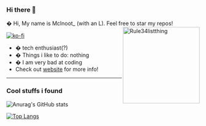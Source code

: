 ### Hi there 👋

� Hi, My name is Mclnoot_ (with an L). Feel free to star my repos!
[<img align="right" width="200" alt="Rule34listthing" src="https://count.getloli.com/get/@:lowlighter?theme=rule34">](https://fanmclaine.github.io)

[![ko-fi](https://ko-fi.com/img/githubbutton_sm.svg)](https://ko-fi.com/Q5Q3611TP)

- � tech enthusiast(?)
- � Things i like to do: nothing
- � I am very bad at coding
- Check out [website](fancmlaine.github.io) for more info!

--- 
 
### Cool stuffs i found
![Anurag's GitHub stats](https://github-readme-stats.vercel.app/api?username=FanMclaine&show_icons=true&theme=transparent)

[![Top Langs](https://github-readme-stats.vercel.app/api/top-langs/?username=FanMclaine&hide=python,c,ruby,nix&layout=pie&transparent)](https://github.com/anuraghazra/github-readme-stats) 

